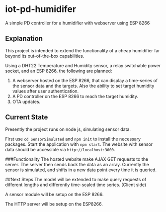 # iot-pd-humidifer
A simple PD controller for a humidifier with webserver using ESP 8266

## Explanation
This project is intended to extend the functionality of a cheap humidifier far beyond its out-of-the-box capabilities.

Using a DHT22 Temperature and Humidity sensor, a relay switchable power socket, and an ESP 8266, the following are planned:

1. A webserver hosted on the ESP 8266, that can display a time-series of the sensor data and the targets. Also the ability to set target humidity values after user authentication.
2. A PD controller on the ESP 8266 to reach the target humidity.
3. OTA updates.

## Current State
Presently the project runs on node js, simulating sensor data.

First use `cd SensorSimulated` and `npm init` to install the necessary packages. Start the application with `npm start`. The website with sensor data should be accessible via `http://localhost:3000`.

###Functionality
The hosted website make AJAX GET requests to the server. The server then sends back the data as an array. Currently the sensor is simulated, and shifts in a new data point every time it is queried.

##Next Steps
The model will be extended to make query requests of different lengths and differently time-scaled time series. (Client side)

A sensor module will be setup on the ESP 8266.

The HTTP server will be setup on the ESP8266.

